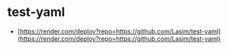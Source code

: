 # test-yaml

- [https://render.com/deploy?repo=https://github.com/Lasim/test-yaml](https://render.com/deploy?repo=https://github.com/Lasim/test-yaml)
